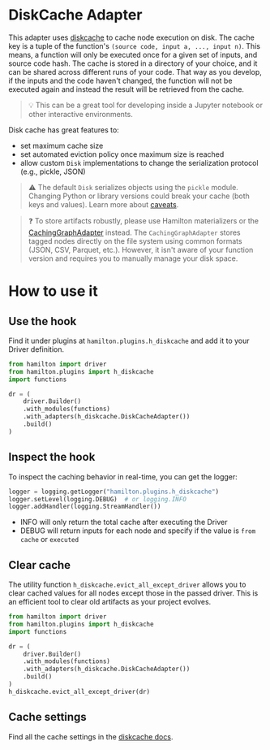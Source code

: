 # DiskCache Adapter
This adapter uses [diskcache](https://grantjenks.com/docs/diskcache/tutorial.html) to cache node execution on disk. The cache key is a tuple of the function's
`(source code, input a, ..., input n)`. This means, a function will only be executed once for a given set of inputs,
and source code hash. The cache is stored in a directory of your choice, and it can be shared across different runs of your
code. That way as you develop, if the inputs and the code haven't changed, the function will not be executed again and
instead the result will be retrieved from the cache.

> 💡 This can be a great tool for developing inside a Jupyter notebook or other interactive environments.

Disk cache has great features to:
- set maximum cache size
- set automated eviction policy once maximum size is reached
- allow custom `Disk` implementations to change the serialization protocol (e.g., pickle, JSON)

> ⚠ The default `Disk` serializes objects using the `pickle` module. Changing Python or library versions could break your
> cache (both keys and values). Learn more about [caveats](https://grantjenks.com/docs/diskcache/tutorial.html#caveats).

> ❓ To store artifacts robustly, please use Hamilton materializers or the
> [CachingGraphAdapter](https://github.com/DAGWorks-Inc/hamilton/tree/main/examples/caching_nodes/caching_graph_adatper) instead.
> The `CachingGraphAdapter` stores tagged nodes directly on the file system using common formats (JSON, CSV, Parquet, etc.).
> However, it isn't aware of your function version and requires you to manually manage your disk space.


# How to use it
## Use the hook
Find it under plugins at `hamilton.plugins.h_diskcache` and add it to your Driver definition.

```python
from hamilton import driver
from hamilton.plugins import h_diskcache
import functions

dr = (
    driver.Builder()
    .with_modules(functions)
    .with_adapters(h_diskcache.DiskCacheAdapter())
    .build()
)
```

## Inspect the hook
To inspect the caching behavior in real-time, you can get the logger:

```python
logger = logging.getLogger("hamilton.plugins.h_diskcache")
logger.setLevel(logging.DEBUG)  # or logging.INFO
logger.addHandler(logging.StreamHandler())
```
- INFO will only return the total cache after executing the Driver
- DEBUG will return inputs for each node and specify if the value is `from cache` or `executed`

## Clear cache
The utility function `h_diskcache.evict_all_except_driver` allows you to clear cached values for all nodes except those in the passed driver.
This is an efficient tool to clear old artifacts as your project evolves.

```python
from hamilton import driver
from hamilton.plugins import h_diskcache
import functions

dr = (
    driver.Builder()
    .with_modules(functions)
    .with_adapters(h_diskcache.DiskCacheAdapter())
    .build()
)
h_diskcache.evict_all_except_driver(dr)
```

## Cache settings
Find all the cache settings in the [diskcache docs](https://grantjenks.com/docs/diskcache/api.html#constants).
